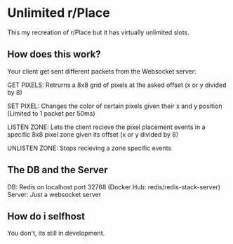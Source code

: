 # Unlimited r/Place

This my recreation of r/Place but it has virtually unlimited slots.

## How does this work?

Your client get sent different packets from the Websocket server:

GET PIXELS:
    Retrurns a 8x8 grid of pixels at the asked offset (x or y divided by 8)

SET PIXEL:
    Changes the color of certain pixels given their x and y position (Limited to 1 packet per 50ms)

LISTEN ZONE:
    Lets the client recieve the pixel placement events in a specific 8x8 pixel zone given its offset (x or y divided by 8)

UNLISTEN ZONE:
    Stops recieving a zone specific events

## The DB and the Server

DB: Redis on localhost port 32768 (Docker Hub: redis/redis-stack-server)
Server: *Just* a websocket server

## How do i selfhost

You don't, its still in development.
